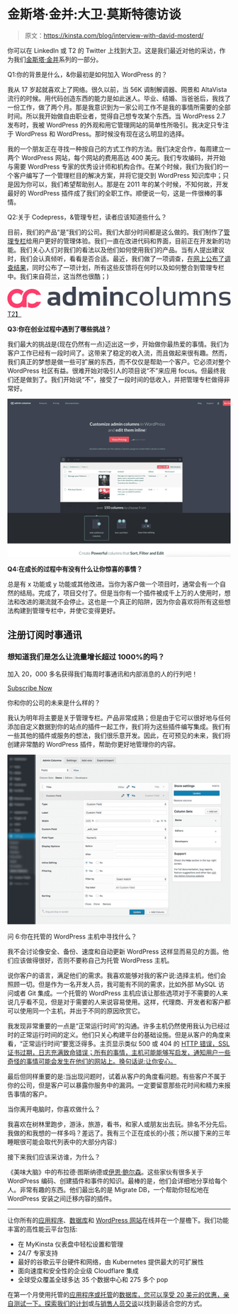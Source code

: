 # 金斯塔·金并:大卫·莫斯特德访谈

> 原文：<https://kinsta.com/blog/interview-with-david-mosterd/>

你可以在 LinkedIn 或 T2 的 Twitter 上找到大卫。这是我们最近对他的采访，作为我们[金斯塔·金并](https://kinsta.com/?post_type=post&s=kingpin)系列的一部分。

Q1:你的背景是什么，&你最初是如何加入 WordPress 的？

我从 17 岁起就喜欢上了网络。很久以前，当 56K 调制解调器、网景和 AltaVista 流行的时候。用代码创造东西的能力是如此迷人。毕业、结婚、当爸爸后，我找了一份工作，做了两个月。那是我意识到为一家公司工作不是我的事情所需要的全部时间。所以我开始做自由职业者，觉得自己想专攻某个东西。当 WordPress 2.7 发布时，我被 WordPress 的外观和用它管理网站的简单性所吸引。我决定只专注于 WordPress 和 WordPress。那时候没有现在这么明显的选择。

我的一个朋友正在寻找一种按自己的方式工作的方法。我们决定合作，每周建立一两个 WordPress 网站，每个网站的费用高达 400 美元。我们专攻编码，并开始与需要 WordPress 专家的优秀设计师和机构合作。在某个时候，我们为我们的一个客户编写了一个管理栏目的解决方案，并将它提交到 WordPress 知识库中；只是因为你可以，我们希望帮助别人。那是在 2011 年的某个时候，不知何故，开发最好的 WordPress 插件成了我们的全职工作。顺便说一句，这是一件很棒的事情。

Q2:关于 Codepress，&管理专栏，读者应该知道些什么？

目前，我们的产品“是”我们的公司。我们大部分时间都是这么做的。我们制作了[管理专栏](https://www.admincolumns.com/)给用户更好的管理体验。我们一直在改进代码和界面，目前正在开发新的功能。我们关心人们对我们的看法以及他们如何使用我们的产品。当有人提出建议时，我们会认真倾听，看看是否合适。最近，我们做了一项调查，[在网上公布了调查结果](https://www.admincolumns.com/blog/survey-2016/)，同时公布了一项计划，所有这些反馈将在何时以及如何整合到管理专栏中。我们来自荷兰，这当然也很酷；)

[![admin columns](img/ff323c0fb5f528ae4f524fbef494139a.png)T2】](https://www.admincolumns.com/)

**Q3:你在创业过程中遇到了哪些挑战？**

我们最大的挑战是(现在仍然有一点)迈出这一步，开始做你最热爱的事情。我们为客户工作已经有一段时间了。这带来了稳定的收入流，而且做起来很有趣。然而，我们真正的梦想是做一些可扩展的东西，而不仅仅是帮助一个客户。它必须对整个 WordPress 社区有益。很难开始对吸引人的项目说“不”来应用 focus。但最终我们还是做到了。我们开始说“不”，接受了一段时间的低收入，并把管理专栏做得非常好。

![admin columns website](img/2da334e0cdfedea6ac41b430b99e9e17.png)

**Q4:在成长的过程中有没有什么让你惊喜的事情？**

总是有 x 功能或 y 功能或其他改进。当你为客户做一个项目时，通常会有一个自然的结局。完成了，项目交付了。但是当你有一个插件被成千上万的人使用时，想法和改进的潮流就不会停止。这也是一个真正的陷阱，因为你会喜欢将所有这些想法构建到管理专栏中，并使它变得更好。

## 注册订阅时事通讯



### 想知道我们是怎么让流量增长超过 1000%的吗？

加入 20，000 多名获得我们每周时事通讯和内部消息的人的行列吧！

[Subscribe Now](#newsletter)

你和你的公司的未来是什么样的？

我认为明年将主要是关于管理专栏。产品非常成熟；但是由于它可以很好地与任何添加自定义数据到你的站点的插件一起工作，我们将为这些插件编写集成。我们有一些其他的插件或服务的想法，我们很乐意开发。因此，在可预见的未来，我们将创建非常酷的 WordPress 插件，帮助你更好地管理你的内容。

![admin columns dev](img/69d724a7fdfbb273da06ee293ccc1a79.png)

问 6:你在托管的 WordPress 主机中寻找什么？

我不会讨论像安全、备份、速度和自动更新 WordPress 这样显而易见的方面。他们应该做得很好，否则不要称自己为托管 WordPress 主机。

说你客户的语言，满足他们的需求。我喜欢能够对我的客户说:选择主机，他们会照顾一切。但是作为一名开发人员，我可能有不同的需求，比如外部 MySQL 访问或者 Git 集成。一个托管的 WordPress 主机应该让那些选项对于不需要的人来说几乎看不见，但是对于需要的人来说容易使用。这样，代理商、开发者和客户都可以使用同一个主机，并出于不同的原因欣赏它。

我发现非常重要的一点是“正常运行时间”的沟通。许多主机仍然使用我认为已经过时的正常运行时间的定义。他们只关心构建平台的基础设施。但是从客户的角度来看，“正常运行时间”要宽泛得多。主页显示类似 500 或 404 的 [HTTP 错误，SSL 证书过期，日志充满致命错误；所有的事情，主机可能能够写启发，通知用户一些奇怪的事情可能会发生在他们的网站上。换句话说:让你安心。](https://kinsta.com/blog/500-internal-server-error/)

最后但同样重要的是:当出现问题时，试着从客户的角度看问题。有些客户不属于你的公司，但是客户可以暴露你服务中的漏洞。一定要留意那些花时间和精力来报告事情的客户。

当你离开电脑时，你喜欢做什么？

我喜欢在树林里跑步，游泳，旅游，看书，和家人或朋友出去玩。排名不分先后。我做的和我想的一样多吗？差远了。我有三个正在成长的小孩；所以接下来的三年睡眠很可能会取代列表中的大部分内容:)

接下来我们应该采访谁，为什么？

《美味大脑》中的布拉德·图斯纳德或[伊恩·鲍尔森](https://twitter.com/polevaultweb)。这些家伙有很多关于 WordPress 编码、创建插件和事件的知识。最棒的是，他们会详细地分享给每个人。非常有趣的东西。他们最出名的是 Migrate DB，一个帮助你轻松地在 WordPress 安装之间迁移内容的插件。

* * *

让你所有的[应用程序](https://kinsta.com/application-hosting/)、[数据库](https://kinsta.com/database-hosting/)和 [WordPress 网站](https://kinsta.com/wordpress-hosting/)在线并在一个屋檐下。我们功能丰富的高性能云平台包括:

*   在 MyKinsta 仪表盘中轻松设置和管理
*   24/7 专家支持
*   最好的谷歌云平台硬件和网络，由 Kubernetes 提供最大的可扩展性
*   面向速度和安全性的企业级 Cloudflare 集成
*   全球受众覆盖全球多达 35 个数据中心和 275 多个 pop

在第一个月使用托管的[应用程序或托管](https://kinsta.com/application-hosting/)的[数据库，您可以享受 20 美元的优惠，亲自测试一下。探索我们的](https://kinsta.com/database-hosting/)[计划](https://kinsta.com/plans/)或[与销售人员交谈](https://kinsta.com/contact-us/)以找到最适合您的方式。